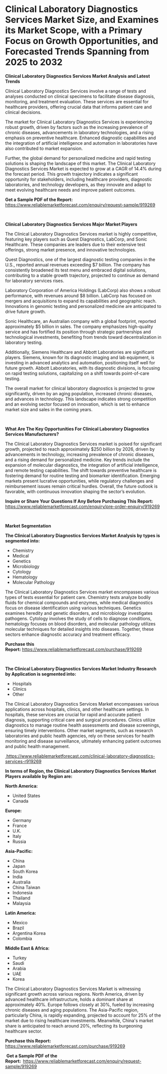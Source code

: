 <p><h1>Clinical Laboratory Diagnostics Services Market Size, and Examines its Market Scope, with a Primary Focus on Growth Opportunities, and Forecasted Trends Spanning from 2025 to 2032</h1></p><p><strong>Clinical Laboratory Diagnostics Services Market Analysis and Latest Trends</strong></p>
<p><p>Clinical Laboratory Diagnostics Services involve a range of tests and analyses conducted on clinical specimens to facilitate disease diagnosis, monitoring, and treatment evaluation. These services are essential for healthcare providers, offering crucial data that informs patient care and clinical decisions. </p><p>The market for Clinical Laboratory Diagnostics Services is experiencing robust growth, driven by factors such as the increasing prevalence of chronic diseases, advancements in laboratory technologies, and a rising emphasis on preventive healthcare. Enhanced diagnostic capabilities and the integration of artificial intelligence and automation in laboratories have also contributed to market expansion. </p><p>Further, the global demand for personalized medicine and rapid testing solutions is shaping the landscape of this market. The Clinical Laboratory Diagnostics Services Market is expected to grow at a CAGR of 14.4% during the forecast period. This growth trajectory indicates a significant opportunity for stakeholders, including healthcare providers, diagnostic laboratories, and technology developers, as they innovate and adapt to meet evolving healthcare needs and improve patient outcomes.</p></p>
<p><strong>Get a Sample PDF of the Report:&nbsp;</strong> <a href="https://www.reliablemarketforecast.com/enquiry/request-sample/919269?utm_campaign=2796&utm_medium=2&utm_source=Github&utm_content=ia&utm_term=18042025&utm_id=clinical-laboratory-diagnostics-services">https://www.reliablemarketforecast.com/enquiry/request-sample/919269</a></p>
<p>&nbsp;</p>
<p><strong>Clinical Laboratory Diagnostics Services Major Market Players</strong></p>
<p><p>The Clinical Laboratory Diagnostics Services market is highly competitive, featuring key players such as Quest Diagnostics, LabCorp, and Sonic Healthcare. These companies are leaders due to their extensive test offerings, strong market presence, and innovative technologies. </p><p>Quest Diagnostics, one of the largest diagnostic testing companies in the U.S., reported annual revenues exceeding $7 billion. The company has consistently broadened its test menu and embraced digital solutions, contributing to a stable growth trajectory, projected to continue as demand for laboratory services rises.</p><p>Laboratory Corporation of America Holdings (LabCorp) also shows a robust performance, with revenues around $8 billion. LabCorp has focused on mergers and acquisitions to expand its capabilities and geographic reach. Innovations in genomic testing and personalized medicine are anticipated to drive future growth.</p><p>Sonic Healthcare, an Australian company with a global footprint, reported approximately $5 billion in sales. The company emphasizes high-quality service and has fortified its position through strategic partnerships and technological investments, benefiting from trends toward decentralization in laboratory testing.</p><p>Additionally, Siemens Healthcare and Abbott Laboratories are significant players. Siemens, known for its diagnostic imaging and lab equipment, is investing in advanced analytics and automation, positioning itself well for future growth. Abbott Laboratories, with its diagnostic divisions, is focusing on rapid testing solutions, capitalizing on a shift towards point-of-care testing.</p><p>The overall market for clinical laboratory diagnostics is projected to grow significantly, driven by an aging population, increased chronic diseases, and advances in technology. This landscape indicates strong competition and an evolving sector focused on innovation, which is set to enhance market size and sales in the coming years.</p></p>
<p>&nbsp;</p>
<p><strong>What Are The Key Opportunities For Clinical Laboratory Diagnostics Services Manufacturers?</strong></p>
<p><p>The Clinical Laboratory Diagnostics Services market is poised for significant growth, projected to reach approximately $250 billion by 2026, driven by advancements in technology, increasing prevalence of chronic diseases, and a rising demand for personalized medicine. Key trends include the expansion of molecular diagnostics, the integration of artificial intelligence, and remote testing capabilities. The shift towards preventive healthcare is fostering demand for routine testing and biomarker identification. Emerging markets present lucrative opportunities, while regulatory challenges and reimbursement issues remain critical hurdles. Overall, the future outlook is favorable, with continuous innovation shaping the sector’s evolution.</p></p>
<p><strong>Inquire or Share Your Questions If Any Before Purchasing This Report:</strong> <a href="https://www.reliablemarketforecast.com/enquiry/pre-order-enquiry/919269?utm_campaign=2796&utm_medium=2&utm_source=Github&utm_content=ia&utm_term=18042025&utm_id=clinical-laboratory-diagnostics-services">https://www.reliablemarketforecast.com/enquiry/pre-order-enquiry/919269</a></p>
<p>&nbsp;</p>
<p><strong>Market Segmentation</strong></p>
<p><strong>The Clinical Laboratory Diagnostics Services Market Analysis by types is segmented into:</strong></p>
<p><ul><li>Chemistry</li><li>Medical</li><li>Genetics</li><li>Microbiology</li><li>Cytology</li><li>Hematology</li><li>Molecular Pathology</li></ul></p>
<p><p>The Clinical Laboratory Diagnostics Services market encompasses various types of tests essential for patient care. Chemistry tests analyze bodily fluids for chemical compounds and enzymes, while medical diagnostics focus on disease identification using various techniques. Genetics examines heredity and genetic disorders, and microbiology investigates pathogens. Cytology involves the study of cells to diagnose conditions, hematology focuses on blood disorders, and molecular pathology utilizes molecular techniques for detailed insights into diseases. Together, these sectors enhance diagnostic accuracy and treatment efficacy.</p></p>
<p><strong>Purchase this Report:&nbsp;</strong><a href="https://www.reliablemarketforecast.com/purchase/919269?utm_campaign=2796&utm_medium=2&utm_source=Github&utm_content=ia&utm_term=18042025&utm_id=clinical-laboratory-diagnostics-services">https://www.reliablemarketforecast.com/purchase/919269</a></p>
<p>&nbsp;</p>
<p><strong>The Clinical Laboratory Diagnostics Services Market Industry Research by Application is segmented into:</strong></p>
<p><ul><li>Hospitals</li><li>Clinics</li><li>Other</li></ul></p>
<p><p>The Clinical Laboratory Diagnostics Services Market encompasses various applications across hospitals, clinics, and other healthcare settings. In hospitals, these services are crucial for rapid and accurate patient diagnosis, supporting critical care and surgical procedures. Clinics utilize diagnostics to manage routine health assessments and disease screenings, ensuring timely interventions. Other market segments, such as research laboratories and public health agencies, rely on these services for health monitoring and disease surveillance, ultimately enhancing patient outcomes and public health management.</p></p>
<p><a href="https://www.reliablemarketforecast.com/clinical-laboratory-diagnostics-services-r919269?utm_campaign=2796&utm_medium=2&utm_source=Github&utm_content=ia&utm_term=18042025&utm_id=clinical-laboratory-diagnostics-services">&nbsp;https://www.reliablemarketforecast.com/clinical-laboratory-diagnostics-services-r919269</a></p>
<p><strong>In terms of Region, the Clinical Laboratory Diagnostics Services Market Players available by Region are:</strong></p>
<p>
    <p> <strong> North America: </strong>
        <ul>
            <li>United States</li>
            <li>Canada</li>
        </ul>
        </p> 
    <p> <strong> Europe: </strong>
        <ul>
            <li>Germany</li>
            <li>France</li>
            <li>U.K.</li>
            <li>Italy</li>
            <li>Russia</li>
        </ul>
        </p> 
    <p> <strong> Asia-Pacific: </strong>
        <ul>
            <li>China</li>
            <li>Japan</li>
            <li>South Korea</li>
            <li>India</li>
            <li>Australia</li>
            <li>China Taiwan</li>
            <li>Indonesia</li>
            <li>Thailand</li>
            <li>Malaysia</li>
        </ul>
        </p> 
    <p> <strong> Latin America: </strong>
        <ul>
            <li>Mexico</li>
            <li>Brazil</li>
            <li>Argentina Korea</li>
            <li>Colombia</li>
        </ul>
        </p> 
    <p> <strong> Middle East & Africa: </strong>
        <ul>
            <li>Turkey</li>
            <li>Saudi</li>
            <li>Arabia</li>
            <li>UAE</li>
            <li>Korea</li>
        </ul>
    </p>
    </p>
<p><p>The Clinical Laboratory Diagnostics Services Market is witnessing significant growth across various regions. North America, driven by advanced healthcare infrastructure, holds a dominant share at approximately 40%. Europe follows closely at 30%, fueled by increasing chronic diseases and aging populations. The Asia-Pacific region, particularly China, is rapidly expanding, projected to account for 25% of the market due to rising healthcare investments. Meanwhile, China's market share is anticipated to reach around 20%, reflecting its burgeoning healthcare sector.</p></p>
<p><strong>Purchase this Report: </strong><a href="https://www.reliablemarketforecast.com/purchase/919269?utm_campaign=2796&utm_medium=2&utm_source=Github&utm_content=ia&utm_term=18042025&utm_id=clinical-laboratory-diagnostics-services">https://www.reliablemarketforecast.com/purchase/919269</a></p>
<p>&nbsp;<strong>Get a Sample PDF of the Report:&nbsp;&nbsp;</strong><a href="https://www.reliablemarketforecast.com/enquiry/request-sample/919269?utm_campaign=2796&utm_medium=2&utm_source=Github&utm_content=ia&utm_term=18042025&utm_id=clinical-laboratory-diagnostics-services">https://www.reliablemarketforecast.com/enquiry/request-sample/919269</a></p>
<p><strong></strong></p>
<p><p></p><p></p><p></p></p>